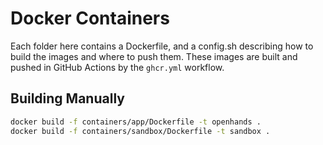 # Docker Containers

Each folder here contains a Dockerfile, and a config.sh describing how to build
the images and where to push them. These images are built and pushed in GitHub Actions
by the `ghcr.yml` workflow.

## Building Manually

```bash
docker build -f containers/app/Dockerfile -t openhands .
docker build -f containers/sandbox/Dockerfile -t sandbox .
```

